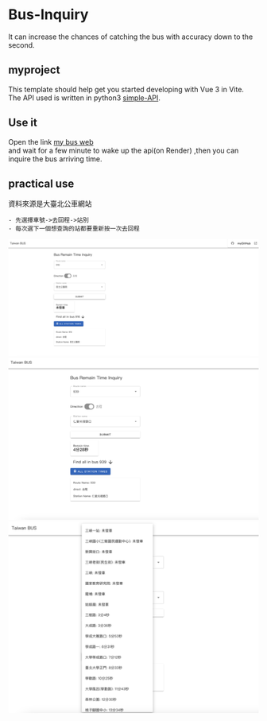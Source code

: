 # Bus-Inquiry
It can increase the chances of catching the bus with accuracy down to the second.
## myproject
This template should help get you started developing with Vue 3 in Vite.  
The API used is written in python3 [simple-API](https://github.com/hsuan744172/simple-API).

## Use it 
Open the link [my bus web](https://hsuan744172.github.io/Bus-Inquiry/)  
and wait for a few minute to wake up the api(on Render)
,then you can inquire the bus arriving time.

## practical use
資料來源是大臺北公車網站

    - 先選擇車號->去回程->站別 
    - 每次選下一個想查詢的站都要重新按一次去回程
![916 實際查詢](picture/picture1.png)
![939 實際查詢](picture/picture2.png)
![939 全部站別狀況](picture/picture3.png)




